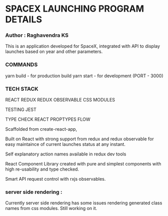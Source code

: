 # SPACEX LAUNCHING PROGRAM DETAILS

### Author : Raghavendra KS

This is an application developed for SpaceX, integrated with API to display launches based on year and other parameters.


### COMMANDS
yarn build  - for production build
yarn start - for development (PORT - 3000)


### TECH STACK
REACT
REDUX
REDUX OBSERVABLE
CSS MODULES 

TESTING 
JEST

TYPE CHECK
REACT PROPTYPES
FLOW


Scaffolded from create-react-app,

Built on React with strong support from redux and redux observable for easy maintaince of current launches status at any instant.

Self explanatory action names available in redux dev tools

React Component Library created with pure and simplest components with high re-usability and type checked.

Smart API request control with rxjs observables.


### server side rendering :
Currently server side rendering has some issues rendering generated class names from css modules. Still working on it.



